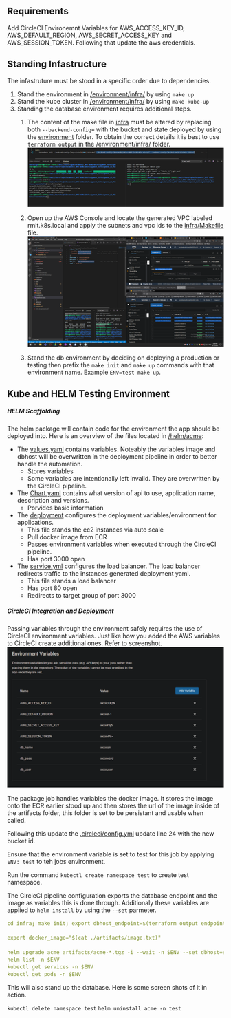 ## Requirements

Add CircleCI Environemnt Variables for AWS_ACCESS_KEY_ID, AWS_DEFAULT_REGION, AWS_SECRET_ACCESS_KEY and AWS_SESSION_TOKEN. Following that update the aws credentials. 

## Standing Infastructure

The infastruture must be stood in a specific order due to dependencies. 
1. Stand the environment in [/environment/infra/](/environment) by using `make up`
2. Stand the kube cluster in [/environment/infra/](/environment) by using `make kube-up`
3. Standing the database environment requires additional steps.
   1. The content of the make file in [infra](/infra/Makefile) must be altered by replacing both `--backend-config=` with the bucket and state deployed by using the [environment](/environment) folder. To obtain the correct details it is best to use `terraform output` in the [/environment/infra/](/environment/infra/) folder.
   ![DB_APPLY_VPC](/img/01_Stand_DB.png)

   2. Open up the AWS Console and locate the generated VPC labeled rmit.k8s.local and apply the subnets and vpc ids to the [infra/Makefile](infra/Makefile) file.
   ![DB_APPLY_VPC](/img/00_Stand_DB.png)

   3. Stand the db environment by deciding on deploying a production or testing then prefix the `make init` and `make up` commands with that environment name. Example `ENV=test make up`.

## Kube and HELM Testing Environment

##### HELM Scaffolding
The helm package will contain code for the environment the app should be deployed into. Here is an overview of the files located in [/helm/acme](/helm/acme):
- The [values.yaml](/helm/values) contains variables. Noteably the variables image and dbhost will be overwritten in the deployment pipeline in order to better handle the automation.
  - Stores variables
  - Some variables are intentionally left invalid. They are overwritten by the CircleCI pipeline. 
- The [Chart.yaml](/helm/acme/Chart.yaml) contains what version of api to use, application name, description and versions.
  - Porvides basic information 
- The [deployment](/helm/acme/templates/deployment.yml) configures the deployment variables/environment for applications. 
  - This file stands the ec2 instances via auto scale
  - Pull docker image from ECR
  - Passes environment variables when executed through the CircleCI pipeline.
  - Has port 3000 open
- The [service.yml](/helm/acme/templates/service.yml) configures the load balancer. The load balancer redirects traffic to the instances generated deployment yaml. 
  - This file stands a load balancer
  - Has port 80 open
  - Redirects to target group of port 3000


##### CircleCI Integration and Deployment 

Passing variables through the environment safely requires the use of CircleCI environment variables. Just like how you added the AWS variables to CircleCI create additional ones. Refer to screenshot.
![ENV_VAR](/img/Task_B-B_01.PNG)  

The package job handles variables the docker image. It stores the image onto the ECR earlier stood up and then stores the url of the image inside of the artifacts folder, this folder is set to be persistant and usable when called.  

Following this update the [.circleci/config.yml](/.circleci/config.yml) update line 24 with the new bucket id. 

Ensure that the environment variable is set to test for this job by applying `ENV: test` to teh jobs environment.

Run the command `kubectl create namespace test` to create test namespace.

The CircleCI pipeline configuration exports the database endpoint and the image as variables this is done through. Additionaly these variables are applied to `helm install` by using the `--set` parmeter.
```yaml 
cd infra; make init; export dbhost_endpoint=$(terraform output endpoint); cd ..;

export docker_image="$(cat ./artifacts/image.txt)"

helm upgrade acme artifacts/acme-*.tgz -i --wait -n $ENV --set dbhost=${dbhost_endpoint},image=${docker_image},dbname=$db_name,dbuser=$db_user,dbpass=$db_pass
helm list -n $ENV
kubectl get services -n $ENV
kubectl get pods -n $ENV
```
This will also stand up the database. Here is some screen shots of it in action.




`kubectl delete namespace test`
`helm uninstall acme -n test`

